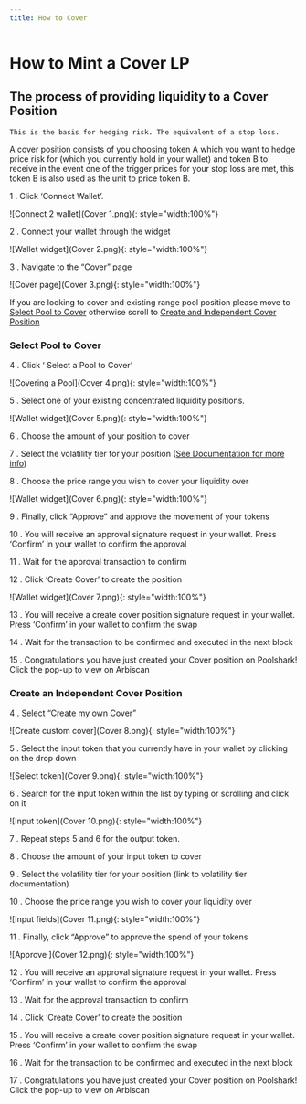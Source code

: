 ```yaml
---
title: How to Cover
---
```


# How to Mint a Cover LP

## The process of providing liquidity to a Cover Position

    This is the basis for hedging risk. The equivalent of a stop loss.

A cover position consists of you choosing token A which you want to hedge price risk for (which you currently hold in your wallet) and token B to receive in the event one of the trigger prices for your stop loss are met, this token B is also used as the unit to price token B.

1 . Click ‘Connect Wallet’.

![Connect 2 wallet](Cover 1.png){: style="width:100%"}

2 . Connect your wallet through the widget

![Wallet widget](Cover 2.png){: style="width:100%"}

3 . Navigate to the “Cover” page

![Cover page](Cover 3.png){: style="width:100%"}

If you are looking to cover and existing range pool position please move to [Select Pool to Cover](#Select-Pool-to-Cover) otherwise scroll to [Create and Independent Cover Position](#create-an-independent-cover-position)

### Select Pool to Cover

4 . Click ‘ Select a Pool to Cover’

![Covering a Pool](Cover 4.png){: style="width:100%"}

5 . Select one of your existing concentrated liquidity positions.

![Wallet widget](Cover 5.png){: style="width:100%"}

6 . Choose the amount of your position to cover

7 . Select the volatility tier for your position ([See Documentation for more info](https://docs.poolshark.fi/overview/glossary/#how-volatility-tiers-work))

8 . Choose the price range you wish to cover your liquidity over

![Wallet widget](Cover 6.png){: style="width:100%"}

9 . Finally, click “Approve” and approve the movement of your tokens

10 . You will receive an approval signature request in your wallet. Press ‘Confirm’ in your wallet to confirm the approval

11 . Wait for the approval transaction to confirm

12 . Click ‘Create Cover’ to create the position

![Wallet widget](Cover 7.png){: style="width:100%"}

13 . You will receive a create cover position signature request in your wallet. Press ‘Confirm’ in your wallet to confirm the swap

14 . Wait for the transaction to be confirmed and executed in the next block

15 . Congratulations you have just created your Cover position on Poolshark! Click the pop-up to view on Arbiscan

### Create an Independent Cover Position

4 . Select “Create my own Cover”

![Create custom cover](Cover 8.png){: style="width:100%"}

5 . Select the input token that you currently have in your wallet by clicking on the drop down

![Select token](Cover 9.png){: style="width:100%"}

6 . Search for the input token within the list by typing or scrolling and click on it

![Input token](Cover 10.png){: style="width:100%"}

7 . Repeat steps 5 and 6 for the output token.

8 . Choose the amount of your input token to cover

9 . Select the volatility tier for your position (link to volatility tier documentation)

10 . Choose the price range you wish to cover your liquidity over

![Input fields](Cover 11.png){: style="width:100%"}

11 . Finally, click “Approve” to approve the spend of your tokens

![Approve ](Cover 12.png){: style="width:100%"}

12 . You will receive an approval signature request in your wallet. Press ‘Confirm’ in your wallet to confirm the approval

13 . Wait for the approval transaction to confirm

14 . Click ‘Create Cover’ to create the position

15 . You will receive a create cover position signature request in your wallet. Press ‘Confirm’ in your wallet to confirm the swap

16 . Wait for the transaction to be confirmed and executed in the next block

17 . Congratulations you have just created your Cover position on Poolshark! Click the pop-up to view on Arbiscan


<br><br><br>